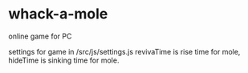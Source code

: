 # whack-a-mole
online game for PC

settings for game in /src/js/settings.js
revivaTime is rise time for mole,
hideTime is sinking time for mole.
